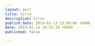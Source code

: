 ```yaml
---
layout: post
title: hirse
description: hirse
publish_date: 2019-02-13 23:00:00 +0000
date: 2019-02-14 19:53:18 +0000
published: false

---
```

